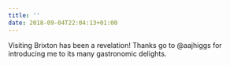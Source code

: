 ```yaml
---
title: ''
date: 2018-09-04T22:04:13+01:00
---
```

Visiting Brixton has been a revelation! Thanks go to @aajhiggs for introducing me to its many gastronomic delights.
